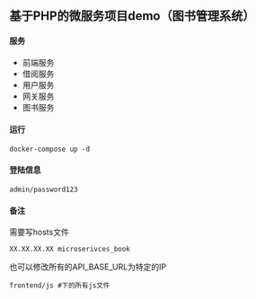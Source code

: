 ## 基于PHP的微服务项目demo（图书管理系统）

#### 服务

- 前端服务
- 借阅服务
- 用户服务
- 网关服务
- 图书服务

#### 运行

```shell
docker-compose up -d 
```

#### 登陆信息

```shell
admin/password123
```

#### 备注

需要写hosts文件

```shell
XX.XX.XX.XX microserivces_book
```

也可以修改所有的API_BASE_URL为特定的IP

```shell
frontend/js #下的所有js文件
```

